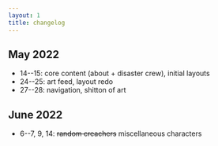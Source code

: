 ```yaml
---
layout: 1
title: changelog
---
```

## May 2022
- 14--15: core content (about + disaster crew), initial layouts
- 24--25: art feed, layout redo
- 27--28: navigation, shitton of art

## June 2022
- 6--7, 9, 14: ~~random creachers~~ miscellaneous characters